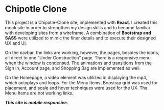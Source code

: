 # Chipotle Clone

This project is a Chipotle-Clone site, implemented with **React**. 
I created this mock site in order to strengthen my design skills and to become familiar with developing sites from a wireframe. 
A combination of **Bootstrap and SASS** were utilized to mimic the finer details and to execute their designed UX and UI.

On the navbar, the links are working, however, the pages, besides the icons, all direct to one “Under Construction” page. 
There is a responsive menu when the window is condensed. 
The animations and transitions from the Sign In, Account page, and Shopping Bag are implemented as well. 

On the Homepage, a video element was utilized in displaying the mp4, which autoplays and loops. 
For the Menu Items, Boostrap grid was used for placement, and scale and hover techniques were used for the UX. 
The Menu Items are not working links.

 ***This site is mobile responsive***. 
